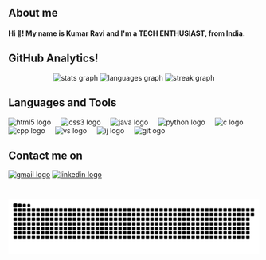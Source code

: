 <h2 align="left">About me</h2>

<h4 align="left">Hi 👋! My name is <b>Kumar Ravi</b> and I'm a <b>TECH ENTHUSIAST</b>, from India.</h4>

###
<h2 align="left">GitHub Analytics!</h2>
<div align="center">
  <img src="https://github-readme-stats.vercel.app/api?username=krRaviongit&hide_title=false&hide_rank=false&show_icons=true&include_all_commits=true&count_private=true&disable_animations=false&theme=dracula&locale=en&hide_border=false" height="150" alt="stats graph"  />
  <img src="https://github-readme-stats.vercel.app/api/top-langs?username=krRaviongit&locale=en&hide_title=false&layout=compact&card_width=320&langs_count=5&theme=dracula&hide_border=false" height="150" alt="languages graph"  />
  <img src="https://streak-stats.demolab.com?user=krRaviongit&locale=en&mode=daily&theme=dark&hide_border=false&border_radius=5&order=3" height="220" alt="streak graph"  />
</div>

###



###
<h2 align="left">Languages and Tools</h2>

<div align="left">
  <img src="https://cdn.jsdelivr.net/gh/devicons/devicon/icons/html5/html5-original.svg" height="30" alt="html5 logo"  />
  <img width="12" />
  <img src="https://cdn.jsdelivr.net/gh/devicons/devicon/icons/css3/css3-original.svg" height="30" alt="css3 logo"  />
  <img width="12" />
  <img src="https://cdn.jsdelivr.net/gh/devicons/devicon/icons/java/java-original.svg" height="30" alt="java logo"  />
  <img width="12" />
  <img src="https://cdn.jsdelivr.net/gh/devicons/devicon/icons/python/python-original.svg" height="30" alt="python logo"  />
  <img width="12" />
  <img src="https://cdn.jsdelivr.net/gh/devicons/devicon/icons/c/c-original.svg" height="30" alt="c logo"  />
  <img width="12" />
  <img src="https://cdn.jsdelivr.net/gh/devicons/devicon/icons/cplusplus/cplusplus-original.svg" height="30" alt="cpp logo"  />
  <img width="12" />
  <img src="https://cdn.jsdelivr.net/gh/devicons/devicon@latest/icons/vscode/vscode-original.svg" height="30" alt="vs logo" />
  <img width="12" />
  <img src="https://cdn.jsdelivr.net/gh/devicons/devicon@latest/icons/intellij/intellij-original.svg" height="30" alt="ij logo" />
  <img width="12" />
  <img src="https://cdn.jsdelivr.net/gh/devicons/devicon@latest/icons/github/github-original.svg" height="30" alt="git ogo"/>
  <img width="12" />        
  </div>

###
<h2 align="left">Contact me on</h2>

<div align="left">
  <a href="mailto: kr0496066@gmail.com"><img src="https://img.shields.io/static/v1?message=Gmail&logo=gmail&label=&color=D14836&logoColor=white&labelColor=&style=for-the-badge" height="35" alt="gmail logo"  /></a>
  <a href="https://www.linkedin.com/in/kumarravi69/"><img src="https://img.shields.io/static/v1?message=LinkedIn&logo=linkedin&label=&color=0077B5&logoColor=white&labelColor=&style=for-the-badge" height="35" alt="linkedin logo"  /></a>
</div>

###

<br clear="both">

<img src="https://raw.githubusercontent.com/krRaviongit/krRaviongit/output/snake.svg" alt="Snake animation"/>

###
